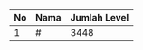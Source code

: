 | No | Nama            | Jumlah Level |
|----|-----------------|--------------|
| 1  | #    |    3448        |

